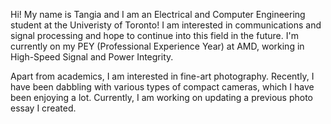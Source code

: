 Hi! My name is Tangia and I am an Electrical and Computer Engineering student at the Univeristy of Toronto! I am interested in communications and signal processing and hope to continue into this field in the future. I'm currently on my PEY (Professional Experience Year) at AMD, working in High-Speed Signal and Power Integrity. 

Apart from academics, I am interested in fine-art photography. Recently, I have been dabbling with various types of compact cameras, which I have been enjoying a lot. Currently, I am working on updating a previous photo essay I created.

